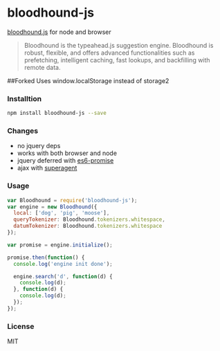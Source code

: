 # bloodhound-js
[bloodhound.js](https://github.com/twitter/typeahead.js/blob/master/doc/bloodhound.md) for node and browser

> Bloodhound is the typeahead.js suggestion engine. Bloodhound is robust, flexible, and offers advanced functionalities such as prefetching, intelligent caching, fast lookups, and backfilling with remote data.

##Forked
Uses window.localStorage instead of storage2

### Installtion
``` sh
npm install bloodhound-js --save
```
### Changes
+ no jquery deps
+ works with both browser and node
+ jquery deferred with [es6-promise](https://www.npmjs.com/package/es6-promise)
+ ajax with [superagent](https://www.npmjs.com/package/superagent)

### Usage
``` javascript
var Bloodhound = require('bloodhound-js');
var engine = new Bloodhound({
  local: ['dog', 'pig', 'moose'],
  queryTokenizer: Bloodhound.tokenizers.whitespace,
  datumTokenizer: Bloodhound.tokenizers.whitespace
});

var promise = engine.initialize();

promise.then(function() {
  console.log('engine init done');

  engine.search('d', function(d) {
    console.log(d);
  }, function(d) {
    console.log(d);
  });
});
```

### License
MIT
